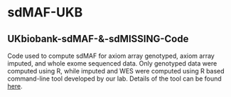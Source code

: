 # sdMAF-UKB

## UKbiobank-sdMAF-&-sdMISSING-Code
Code used to compute sdMAF for axiom array genotyped, axiom array imputed, and whole exome sequenced data. Only genotyped data were computed using R, while imputed and WES were computed using R based command-line tool developed by our lab. Details of the tool can be found [here](https://github.com/Paterson-Sun-Lab/sdMAF-0.0.3).
